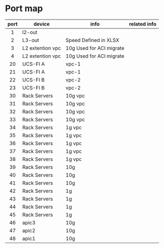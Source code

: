 # Port map
| port | device | info | related info |
|:---:|---|---| --- |
| 1 | l2-out| |
| 2 | L3-out| Speed Defined in XLSX |
| 3 | L2 extention vpc | 10g Used for ACI migrate
| 4 | L2 extention vpc | 10g Used for ACI migrate
| 20 | UCS-FI A| vpc-1 |
| 21 | UCS-FI A| vpc-1 |
| 22 | UCS-FI B| vpc-2 |
| 23 | UCS-FI B| vpc-2|
| 30 | Rack Servers | 10g vpc |
| 31 | Rack Servers | 10g vpc |
| 32 | Rack Servers | 10g vpc |
| 33 | Rack Servers | 10g vpc |
| 34 | Rack Servers | 1g vpc |
| 35 | Rack Servers | 1g vpc |
| 36 | Rack Servers | 1g vpc |
| 37 | Rack Servers | 1g vpc |
| 38 | Rack Servers | 1g vpc |
| 39 | Rack Servers | 10g |
| 40 | Rack Servers | 10g |
| 41 | Rack Servers | 10g |
| 42 | Rack Servers | 1g |
| 43 | Rack Servers | 1g |
| 44 | Rack Servers | 1g |
| 45 | Rack Servers | 1g |
| 46 | apic3 | 10g |
| 47 | apic2 | 10g |
| 48 | apic1 | 10g |